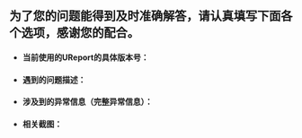 ## 为了您的问题能得到及时准确解答，请认真填写下面各个选项，感谢您的配合。

*  #### 当前使用的UReport的具体版本号：



*  #### 遇到的问题描述：



*  #### 涉及到的异常信息（完整异常信息）：


*  #### 相关截图：
